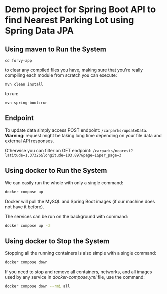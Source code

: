 # Demo project for Spring Boot API to find Nearest Parking Lot using Spring Data JPA

## Using maven to Run the System
```
cd forvy-app
```
to clear any compiled files you have, making sure that you're really compiling each module from scratch you can execute: 
```
mvn clean install
```
to run:
```
mvn spring-boot:run
```

## Endpoint
To update data simply access POST endpoint: ```/carparks/updateData```. **Warning**: request might be taking long time depending on your file data and external API responses.

Otherwise you can filter on GET endpoint: ```/carparks/nearest?latitude=1.37326&longitude=103.897&page=1&per_page=3```

## Using docker to Run the System
We can easily run the whole with only a single command:
```bash
docker compose up
```

Docker will pull the MySQL and Spring Boot images (if our machine does not have it before).

The services can be run on the background with command:
```bash
docker compose up -d
```

## Using docker to Stop the System
Stopping all the running containers is also simple with a single command:
```bash
docker compose down
```

If you need to stop and remove all containers, networks, and all images used by any service in <em>docker-compose.yml</em> file, use the command:
```bash
docker compose down --rmi all
```